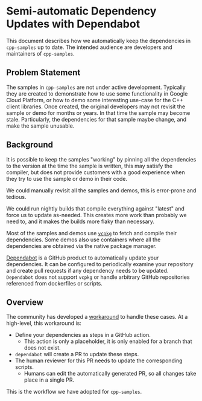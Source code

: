 # Semi-automatic Dependency Updates with Dependabot

This document describes how we automatically keep the dependencies in `cpp-samples` up to date. The intended audience
are developers and maintainers of `cpp-samples`.

## Problem Statement

The samples in `cpp-samples` are not under active development. Typically they are created to demonstrate how to use
some functionality in Google Cloud Platform, or how to demo some interesting use-case for the C++ client libraries. Once
created, the original developers may not revisit the sample or demo for months or years. In that time the sample may
become stale. Particularly, the dependencies for that sample maybe change, and make the sample unusable.

## Background

It is possible to keep the samples "working" by pinning all the dependencies to the version at the time the sample is
written, this may satisfy the compiler, but does not provide customers with a good experience when they try to use
the sample or demo in their code.

We could manually revisit all the samples and demos, this is error-prone and tedious.

We could run nightly builds that compile everything against "latest" and force us to update as-needed. This creates
more work than probably we need to, and it makes the builds more flaky than necessary.

Most of the samples and demos use [`vcpkg`](https:///github.com/microsoft/vcpkg) to fetch and compile their
dependencies. Some demos also use containers where all the dependencies are obtained via the native package manager.

[Dependabot] is a GitHub product to automatically update your dependencies. It can be configured to periodically examine
your repository and create pull requests if any dependency needs to be updated. `Dependabot` does not support `vcpkg` or
handle arbitrary GitHub repositories referenced from dockerfiles or scripts.

## Overview

The community has developed a [workaround][workaround-link] to handle these cases. At a high-level, this workaround is:

* Define your dependencies as steps in a GitHub action.
    * This action is only a placeholder, it is only enabled for a branch that does not exist.
* `dependabot` will create a PR to update these steps.
* The human reviewer for this PR needs to update the corresponding scripts.
    * Humans can edit the automatically generated PR, so all changes take place in a single PR.
    
This is the workflow we have adopted for `cpp-samples`.

[Dependabot]:  https://dependabot.com/
[workaround-link]: https://github.com/agilepathway/label-checker/blob/master/.github/DEPENDENCIES.md#workaround-for-other-dependencies
